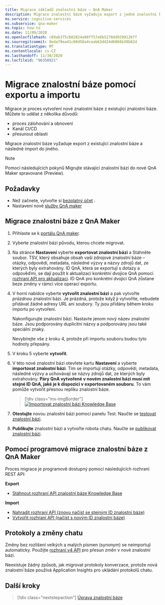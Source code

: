 ```yaml
---
title: Migrace základů znalostní báze – QnA Maker
description: Migrace znalostní báze vyžaduje export z jedné znalostní báze a pak se importuje do jiného.
ms.service: cognitive-services
ms.subservice: qna-maker
ms.topic: how-to
ms.date: 11/09/2020
ms.openlocfilehash: c89ab375cb02824a08ff57e6b5278dd9299126ff
ms.sourcegitcommit: 9eda79ea41c60d58a4ceab63d424d6866b38b82d
ms.translationtype: MT
ms.contentlocale: cs-CZ
ms.lasthandoff: 11/30/2020
ms.locfileid: "96350921"
---
```

# <a name="migrate-a-knowledge-base-using-export-import"></a>Migrace znalostní báze pomocí exportu a importu

Migrace je proces vytvoření nové znalostní báze z existující znalostní báze. Můžete to udělat z několika důvodů:

* proces zálohování a obnovení
* Kanál CI/CD
* přesunout oblasti

Migrace znalostní báze vyžaduje export z existující znalostní báze a následně import do jiného.

> [!NOTE]
> Pomocí následujících pokynů Migrujte stávající znalostní bázi do nové QnA Maker spravované (Preview).

## <a name="prerequisites"></a>Požadavky

* Než začnete, vytvořte si [bezplatný účet](https://azure.microsoft.com/free/cognitive-services/) .
* Nastavení nové [služby QnA maker](../How-To/set-up-qnamaker-service-azure.md)

## <a name="migrate-a-knowledge-base-from-qna-maker"></a>Migrace znalostní báze z QnA Maker
1. Přihlaste se k [portálu QnA maker](https://qnamaker.ai).
1. Vyberte znalostní bázi původu, kterou chcete migrovat.

1. Na stránce **Nastavení** vyberte **exportovat znalostní bázi** a Stáhněte soubor. TSV, který obsahuje obsah vaší zdrojové znalostní báze – otázky, odpovědi, metadata, následné výzvy a názvy zdrojů dat, ze kterých byly extrahovány. ID QnA, která se exportují s dotazy a odpověďmi, se dají použít k aktualizaci konkrétní dvojice QnA pomocí [rozhraní API pro aktualizaci](/rest/api/cognitiveservices/qnamaker/knowledgebase/update). ID QnA pro konkrétní dvojici QnA zůstane beze změny v rámci více operací exportu.

1. V horní nabídce vyberte **vytvořit znalostní bázi** a pak vytvořte _prázdnou_ znalostní bázi. Je prázdná, protože když ji vytvoříte, nebudete přidávat žádné adresy URL ani soubory. Ty jsou přidány během kroku importu po vytvoření.

    Nakonfigurujte znalostní bázi. Nastavte jenom nový název znalostní báze. Jsou podporovány duplicitní názvy a podporovány jsou také speciální znaky.

    Nevybírejte vše z kroku 4, protože při importu souboru budou tyto hodnoty přepsány.

1. V kroku 5 vyberte **vytvořit**.

1. V této nové znalostní bázi otevřete kartu **Nastavení** a vyberte **importovat znalostní bázi**. Tím se importují otázky, odpovědi, metadata, následné výzvy a uchovávají se názvy zdrojů dat, ze kterých byly extrahovány. **Páry QnA vytvořené v novém znalostní bázi musí mít stejné ID QnA, jaké je k dispozici v exportovaném souboru**. To vám pomůže vytvořit přesnou repliku znalostní báze.

   > [!div class="mx-imgBorder"]
   > [![Importovat znalostní bázi Knowledge Base](../media/qnamaker-how-to-migrate-kb/Import.png)](../media/qnamaker-how-to-migrate-kb/Import.png#lightbox)

1. **Otestujte** novou znalostní bázi pomocí panelu Test. Naučte se [testovat znalostní bázi](../How-To/test-knowledge-base.md).

1. **Publikujte** znalostní bázi a vytvořte robota chatu. Naučte se [publikovat znalostní bázi](../Quickstarts/create-publish-knowledge-base.md#publish-the-knowledge-base).

## <a name="programmatically-migrate-a-knowledge-base-from-qna-maker"></a>Pomocí programové migrace znalostní báze z QnA Maker

Proces migrace je programově dostupný pomocí následujících rozhraní REST API:

**Export**

* [Stáhnout rozhraní API znalostní báze Knowledge Base](/rest/api/cognitiveservices/qnamaker4.0/knowledgebase/download)

**Import**

* [Nahradit rozhraní API (znovu načíst se stejným ID znalostní báze)](/rest/api/cognitiveservices/qnamaker4.0/knowledgebase/replace)
* [Vytvořit rozhraní API (načíst s novým ID znalostní báze)](/rest/api/cognitiveservices/qnamaker4.0/knowledgebase/create)


## <a name="chat-logs-and-alterations"></a>Protokoly a změny chatu
Změny bez rozlišení velkých a malých písmen (synonym) se neimportují automaticky. Použijte [rozhraní v4 API](/rest/api/cognitiveservices/qnamaker4.0/knowledgebase) pro přesun změn v nové znalostní bázi.

Neexistuje žádný způsob, jak migrovat protokoly konverzace, protože nová znalostní báze používá Application Insights pro ukládání protokolů chatu.

## <a name="next-steps"></a>Další kroky

> [!div class="nextstepaction"]
> [Úprava znalostní báze](../How-To/edit-knowledge-base.md)